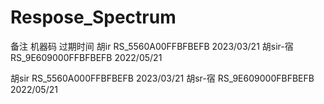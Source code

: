 # Respose_Spectrum
备注           机器码                 过期时间
胡ir    RS_5560A00FFBFBEFB        2023/03/21
胡sir-宿 RS_9E609000FFBFBEFB        2022/05/21   

胡sir    RS_5560A000FFBFBEFB        2023/03/21
胡sr-宿 RS_9E609000FBFBEFB        2022/05/21  
